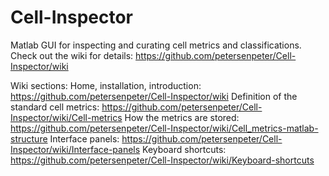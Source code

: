# Cell-Inspector
Matlab GUI for inspecting and curating cell metrics and classifications. Check out the wiki for details: https://github.com/petersenpeter/Cell-Inspector/wiki

Wiki sections: 
Home, installation, introduction: https://github.com/petersenpeter/Cell-Inspector/wiki
Definition of the standard cell metrics: https://github.com/petersenpeter/Cell-Inspector/wiki/Cell-metrics
How the metrics are stored: https://github.com/petersenpeter/Cell-Inspector/wiki/Cell_metrics-matlab-structure
Interface panels: https://github.com/petersenpeter/Cell-Inspector/wiki/Interface-panels
Keyboard shortcuts: https://github.com/petersenpeter/Cell-Inspector/wiki/Keyboard-shortcuts
